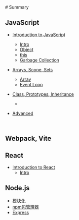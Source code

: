 ‌# Summary

## JavaScript

* [Introduction to JavaScript]()
  
    * [Intro](./JavaScript/Chapter1/1-1Introduction.md)
    * [Object](./JavaScript/Chapter1/1-2Object.md)
    * [this](./JavaScript/Prototypes&Inheritance.md)
    * [Garbage Collection]()
    
* [Arrays, Scope, Sets](./JavaScript/Chapter2/README.md)
  
    * [Array]()
  * [Event Loop](./JavaScript/Chapter2/2-4EventLoop.md)
  
* [Class, Prototypes, Inheritance]()

    * 

* [Advanced]()

    

    

  ​    

## Webpack, Vite

## React

* [Introduction to React](react.md)
  * [Intro](./React/Intro.md)

## Node.js

- [模块化](./Nodejs/Modulization.md)
- [npm包管理器](./Nodejs/npm.md)
- [Express](./Nodejs/Express.md)